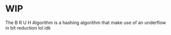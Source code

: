 # WIP
The B R U H Algorithm is a hashing algorithm that make use of an underflow in bit reduction lol idk
